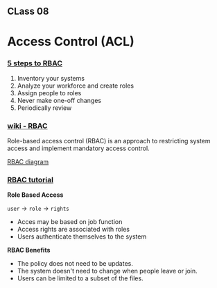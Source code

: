 ## CLass 08

# Access Control (ACL)

### [5 steps to RBAC](https://www.csoonline.com/article/3060780/security/5-steps-to-simple-role-based-access-control.html)

1. Inventory your systems
2. Analyze your workforce and create roles
3. Assign people to roles
4. Never make one-off changes
5. Periodically review

### [wiki - RBAC](https://en.wikipedia.org/wiki/Role-based_access_control)

Role-based access control (RBAC) is an approach to restricting system access and implement mandatory access control. 

[RBAC diagram](https://en.wikipedia.org/wiki/File:Role-based_access_control.jpg)

### [RBAC tutorial](https://www.youtube.com/watch?v=C4NP8Eon3cA)

**Role Based Access**

`user` -> `role` -> `rights`

- Acces may be based on job function
- Access rights are associated with roles
- Users authenticate themselves to the system

**RBAC Benefits**

- The policy does not need to be updates.
- The system doesn't need to change when people leave or join. 
- Users can be limited to a subset of the files.


